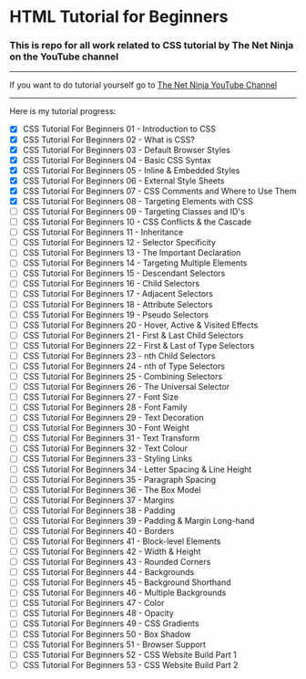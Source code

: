 # HTML Tutorial for Beginners

### This is repo for all work related to CSS tutorial by The Net Ninja on the YouTube channel

---

If you want to do tutorial yourself go to [The Net Ninja YouTube Channel](https://www.youtube.com/playlist?list=PL4cUxeGkcC9gQeDH6xYhmO-db2mhoTSrT "To the site")

---

Here is my tutorial progress:

* [x] CSS Tutorial For Beginners 01 - Introduction to CSS
* [x] CSS Tutorial For Beginners 02 - What is CSS?
* [x] CSS Tutorial For Beginners 03 - Default Browser Styles
* [x] CSS Tutorial For Beginners 04 - Basic CSS Syntax
* [x] CSS Tutorial For Beginners 05 - Inline & Embedded Styles
* [x] CSS Tutorial For Beginners 06 - External Style Sheets
* [x] CSS Tutorial For Beginners 07 - CSS Comments and Where to Use Them
* [x] CSS Tutorial For Beginners 08 - Targeting Elements with CSS
* [ ] CSS Tutorial For Beginners 09 - Targeting Classes and ID's
* [ ] CSS Tutorial For Beginners 10 - CSS Conflicts & the Cascade
* [ ] CSS Tutorial For Beginners 11 - Inheritance
* [ ] CSS Tutorial For Beginners 12 - Selector Specificity
* [ ] CSS Tutorial For Beginners 13 - The Important Declaration
* [ ] CSS Tutorial For Beginners 14 - Targeting Multiple Elements
* [ ] CSS Tutorial For Beginners 15 - Descendant Selectors
* [ ] CSS Tutorial For Beginners 16 - Child Selectors
* [ ] CSS Tutorial For Beginners 17 - Adjacent Selectors
* [ ] CSS Tutorial For Beginners 18 - Attribute Selectors
* [ ] CSS Tutorial For Beginners 19 - Pseudo Selectors
* [ ] CSS Tutorial For Beginners 20 - Hover, Active & Visited Effects
* [ ] CSS Tutorial For Beginners 21 - First & Last Child Selectors
* [ ] CSS Tutorial For Beginners 22 - First & Last of Type Selectors
* [ ] CSS Tutorial For Beginners 23 - nth Child Selectors
* [ ] CSS Tutorial For Beginners 24 - nth of Type Selectors
* [ ] CSS Tutorial For Beginners 25 - Combining Selectors
* [ ] CSS Tutorial For Beginners 26 - The Universal Selector
* [ ] CSS Tutorial For Beginners 27 - Font Size
* [ ] CSS Tutorial For Beginners 28 - Font Family
* [ ] CSS Tutorial For Beginners 29 - Text Decoration
* [ ] CSS Tutorial For Beginners 30 - Font Weight
* [ ] CSS Tutorial For Beginners 31 - Text Transform
* [ ] CSS Tutorial For Beginners 32 - Text Colour
* [ ] CSS Tutorial For Beginners 33 - Styling Links
* [ ] CSS Tutorial For Beginners 34 - Letter Spacing & Line Height
* [ ] CSS Tutorial For Beginners 35 - Paragraph Spacing
* [ ] CSS Tutorial For Beginners 36 - The Box Model
* [ ] CSS Tutorial For Beginners 37 - Margins
* [ ] CSS Tutorial For Beginners 38 - Padding
* [ ] CSS Tutorial For Beginners 39 - Padding & Margin Long-hand
* [ ] CSS Tutorial For Beginners 40 - Borders
* [ ] CSS Tutorial For Beginners 41 - Block-level Elements
* [ ] CSS Tutorial For Beginners 42 - Width & Height
* [ ] CSS Tutorial For Beginners 43 - Rounded Corners
* [ ] CSS Tutorial For Beginners 44 - Backgrounds
* [ ] CSS Tutorial For Beginners 45 - Background Shorthand
* [ ] CSS Tutorial For Beginners 46 - Multiple Backgrounds
* [ ] CSS Tutorial For Beginners 47 - Color
* [ ] CSS Tutorial For Beginners 48 - Opacity
* [ ] CSS Tutorial For Beginners 49 - CSS Gradients
* [ ] CSS Tutorial For Beginners 50 - Box Shadow
* [ ] CSS Tutorial For Beginners 51 - Browser Support
* [ ] CSS Tutorial For Beginners 52 - CSS Website Build Part 1
* [ ] CSS Tutorial For Beginners 53 - CSS Website Build Part 2